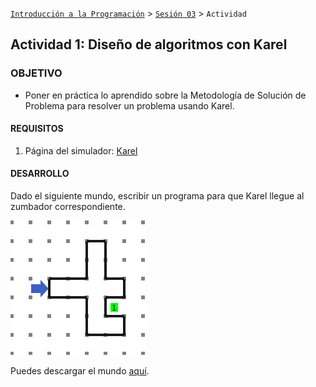 [`Introducción a la Programación`](../../README.md) > [`Sesión 03`](../README.md) > `Actividad`

## Actividad 1: Diseño de algoritmos con Karel

### OBJETIVO

- Poner en práctica lo aprendido sobre la Metodología de Solución de Problema para resolver un problema usando Karel.

#### REQUISITOS

1. Página del simulador: [Karel](https://omegaup.com/karel.js)

#### DESARROLLO

Dado el siguiente mundo, escribir un programa para que Karel llegue al zumbador correspondiente.

![imagen](imagenes/s3a11.png)

Puedes descargar el mundo [aquí](codigos/mundo.in).
